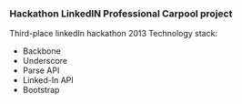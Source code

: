 ### Hackathon LinkedIN Professional Carpool project

Third-place linkedIn hackathon 2013
Technology stack: 
* Backbone
* Underscore
* Parse API
* Linked-In API
* Bootstrap
